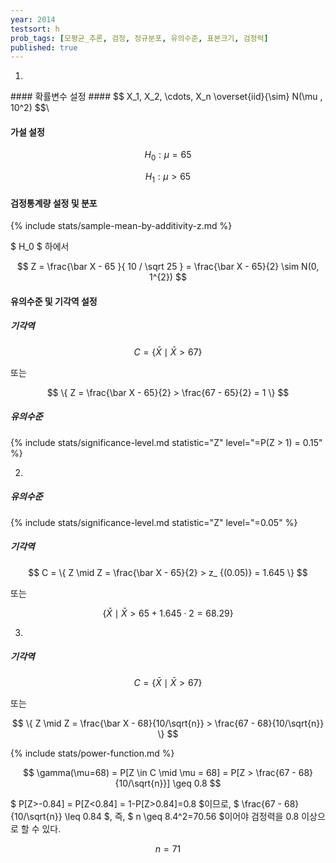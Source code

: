 ```yaml
---
year: 2014
testsort: h
prob_tags: [모평균_추론, 검정, 정규분포, 유의수준, 표본크기, 검정력]
published: true
---
```

1)

<div>
#### 확률변수 설정 ####
$$ X_1, X_2, \cdots, X_n \overset{iid}{\sim} N(\mu , 10^2) $$\

#### 가설 설정 ####

$$ H_0 : \mu = 65 $$

$$ H_1 : \mu > 65 $$

#### 검정통계량 설정 및 분포 ####

{% include stats/sample-mean-by-additivity-z.md %}

$ H_0 $ 하에서

$$ Z =  \frac{\bar X - 65 }{ 10 / \sqrt 25 } = \frac{\bar X - 65}{2} \sim N(0, 1^{2}) $$

#### 유의수준 및 기각역 설정 ####

##### 기각역 #####

$$ C = \{ \bar X \mid \bar X > 67 \} $$

또는

$$ \{ Z = \frac{\bar X - 65}{2} > \frac{67 - 65}{2} = 1 \} $$

##### 유의수준 #####

{% include stats/significance-level.md statistic="Z" level="=P(Z > 1) = 0.15" %}

</div>

2)

<div>

##### 유의수준 #####

{% include stats/significance-level.md statistic="Z" level="=0.05" %}

##### 기각역 #####

$$ C = \{ Z \mid Z = \frac{\bar X - 65}{2} > z_ {(0.05)} = 1.645 \} $$

또는

$$ \{ \bar X \mid \bar X > 65 + 1.645 \cdot 2 = 68.29 \} $$

</div>

3)

<div>

##### 기각역 #####

$$ C = \{ \bar X \mid \bar X > 67 \} $$

또는

$$ \{ Z \mid Z = \frac{\bar X - 68}{10/\sqrt{n}} > \frac{67 - 68}{10/\sqrt{n}} \} $$

</div>

{% include stats/power-function.md %}

$$ \gamma(\mu=68) = P[Z \in C \mid \mu = 68] = P[Z > \frac{67 - 68}{10/\sqrt{n}}] \geq 0.8 $$

$ P[Z>-0.84] = P[Z<0.84] = 1-P[Z>0.84]=0.8 $이므로, $ \frac{67 - 68}{10/\sqrt{n}} \leq 0.84 $, 즉, $ n \geq 8.4^2=70.56 $이어야 검정력을 0.8 이상으로 할 수 있다.

$$ n =71 $$

</div>
